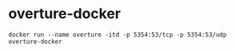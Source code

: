 # overture-docker
    docker run --name overture -itd -p 5354:53/tcp -p 5354:53/udp overture-docker
